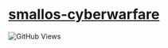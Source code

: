 # [smallos-cyberwarfare](https://github.com/smallOS-cyberwarfare/smallOS-cyberwarfare)



![GitHub Views](https://komarev.com/ghpvc/?username=smallOS-cyberwarfare&color=05C605)


<!-- ![Top Langs](https://github-readme-stats.vercel.app/api/top-langs/?username=smallOS-cyberwarfare&langs_count=10)
-->

